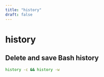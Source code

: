 ```yaml
---
title: "history"
draft: false
---
```


# history

## Delete and save Bash history

```bash
history -c && history -w
```
